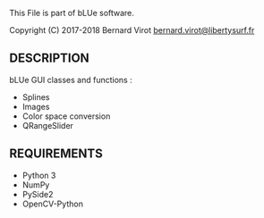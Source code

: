 This File is part of bLUe software.

Copyright (C) 2017-2018 Bernard Virot <bernard.virot@libertysurf.fr>

## DESCRIPTION

bLUe GUI classes and functions :

* Splines
* Images
* Color space conversion
* QRangeSlider

## REQUIREMENTS

* Python 3
* NumPy
* PySide2
* OpenCV-Python